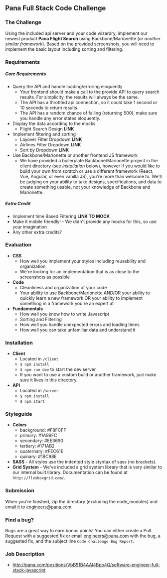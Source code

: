 Pana Full Stack Code Challenge
--------------------

### The Challenge
Using the included api server and your code wizardry, implement our newest product **Pana Flight Search** using Backbone/Marionette (_or another similar framework_). Based on the provided screenshots, you will need to implement the basic layout including sorting and filtering.

### Requirements
##### Core Requirements
  - Query the API and handle loading/erroring eloquently
    - Your frontend should make a call to the provide API to query search results. For simplicity, the results will always be the same.
    - The API has a throttled api connection, so it could take 1 second or 10 seconds to return results.
    - The API has a random chance of failing (returning 500), make sure you handle any error states eloquently.
  - Display the data according to the mocks
    - Flight Search Design **LINK**
  - Implement filtering and sorting
    - Layover Filter Dropdown **LINK**
    - Airlines Filter Dropdown **LINK**
    - Sort by Dropdown **LINK**
  - Use Backbone/Marionette or another frontend JS framework
    - We have provided a boilerplate Backbone/Marionette project in the client directory (see *installation* below), however if you would like to build your own from scratch or use a different framework (React, Vue, Angular, or even vanilla JS), you're more than welcome to. We'll be judging on your ability to take designs, specifications, and data to create something usable, not your knowledge of Backbone and Marionette.
##### Extra Credit
  - Implement time Based Filtering **LINK TO MOCK**
  - Make it mobile friendly! - We didn't provide any mocks for this, so use your imagination
  - Any other extra credits?

### Evaluation
  - **CSS**
    - How well you implement your styles including reusability and organization
    - We're looking for an implementation that is as close to the screenshots as possible
  - **Code**
    - Cleanliness and organization of your code
    - Your ability to use Backbone/Marionette AND/OR your ability to quickly learn a new framework OR your ability to implement something in a framework you're an expert at
  - **Fundamentals**
    - How well you know how to write Javascript
    - Sorting and Filtering
    - How well you handle unexpected errors and loading times
    - How well you can take unfamiliar data and understand it

### Installation
- __Client__
  - Located in `/client`
  - `$ npm install`
  - `$ npm run dev` to start the dev server
  - If you want to use a custom build or another framework, just make sure it lives in this directory.
- __API__
  - Located in `/server`
  - `$ npm install`
  - `$ npm start`

### Styleguide
- **Colors**
  - background: #F8FCFF
  - primary: #1A96FC
  - secondary: #EE3690
  - tertiary: #171AB2
  - quaternary: #FEC61E
  - quinary: #1BC98E
- **SASS** - All styles use the indented style styntax of sass (no brackets).
- **Grid System** - We've included a grid system library that is very similar to our internal built library. Documentation can be found at `http://flexboxgrid.com/`.

### Submission
When you're finished, zip the directory (excluding the node_modules) and email it to engineers@pana.com.

### Find a bug?
Bugs are a great way to earn bonus points! You can either create a Pull Request with a suggested fix or email engineers@pana.com with the bug, a suggested fix, and the subject line `Code Challenge Bug Report`.

### Job Description
- http://pana.com/positions/VbB51B4AAI4Bpo4Q/software-engineer-full-stack-javascript
